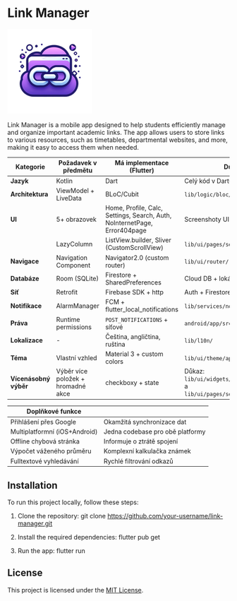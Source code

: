 # Link Manager

![app](assets/images/logo.png)

Link Manager is a mobile app designed to help students efficiently manage and organize important academic links. The app allows users to store links to various resources, such as timetables, departmental websites, and more, making it easy to access them when needed.

| Kategorie           | Požadavek v předmětu       | Má implementace (Flutter)       | Důkazy / Poznámky                  |
|---------------------|---------------------------|--------------------------------|-----------------------------------|
| **Jazyk**          | Kotlin                   | Dart                           | Celý kód v Dartu                 |
| **Architektura**   | ViewModel + LiveData     | BLoC/Cubit                     | `lib/logic/bloc/`                      |
| **UI**             | 5+ obrazovek             | Home, Profile, Calc, Settings, Search, Auth, NoInternetPage, Error404page | Screenshoty UI |
|                    | LazyColumn               | ListView.builder, Sliver (CustomScrollView)               | `lib/ui/pages/settings/settings_tab.dart`          |
| **Navigace**       | Navigation Component     | Navigator2.0 (custom router)                       | `lib/ui/router/`               |
| **Databáze**       | Room (SQLite)            | Firestore + SharedPreferences  | Cloud DB + lokální nastavení     |
| **Síť**            | Retrofit                 | Firebase SDK  + http                 | Auth + Firestore  ; `lib/logic/api/ntk_api.dart`              |
| **Notifikace**     | AlarmManager             | FCM + flutter_local_notifications | `lib/services/notification_service.dart`   |
| **Práva**          | Runtime permissions      | `POST_NOTIFICATIONS` + síťové  | `android/app/src/main/AndroidManifest.xml`           |
| **Lokalizace**     | -                        | Čeština, angličtina, ruština   | `lib/l10n/`                     |
| **Téma**           | Vlastní vzhled           | Material 3 + custom colors                    | `lib/ui/theme/app_colors.dart`                     |
| **Vícenásobný výběr** | Výběr více položek + hromadné akce | checkboxy + state | Důkaz: `lib/ui/widgets/lists/folder_widget_item.dart` a `lib/ui/pages/search/search_folder_page.dart` |


| **Doplňkové funkce**            |                                  |
|---------------------------------|----------------------------------|
| Přihlášení přes Google         | Okamžitá synchronizace dat       |
| Multiplatformní (iOS+Android)  | Jedna codebase pro obě platformy |
| Offline chybová stránka        | Informuje o ztrátě spojení       |
| Výpočet váženého průměru       | Komplexní kalkulačka známek      |
| Fulltextové vyhledávání        | Rychlé filtrování odkazů         |
## Installation

To run this project locally, follow these steps:

1. Clone the repository:
   git clone https://github.com/your-username/link-manager.git

2. Install the required dependencies:
   flutter pub get

3. Run the app:
   flutter run

## License

This project is licensed under the [MIT License](LICENSE).
